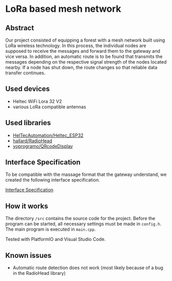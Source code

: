 # LoRa based mesh network

## Abstract

Our project consisted of equipping a forest with a mesh network built using LoRa wireless technology. In this process, the individual nodes are supposed to receive the messages and forward them to the gateway and vice versa. In addition, an automatic route is to be found that transmits the messages depending on the respective signal strength of the nodes located nearby. If a node has shut down, the route changes so that reliable data transfer continues.

## Used devices

- Heltec WiFi Lora 32 V2
- various LoRa compatible antennas

## Used libraries

- [HelTecAutomation/Heltec_ESP32](https://github.com/HelTecAutomation/Heltec_ESP32/tree/master)
- [hallard/RadioHead](https://github.com/hallard/RadioHead)
- [yoprogramo/QRcodeDisplay](https://github.com/yoprogramo/QRcodeDisplay)

## Interface Specification

To be compatible with the massage format that the gateway understand, we created the following interface specification.

[Interface Specification](doc/interface.md)

## How it works

The directory `/src` contains the source code for the project. Before the program can be started, all necessary settings must be made in `config.h`.
The main program is executed in `main.cpp`.

Tested with PlatformIO and Visual Studio Code.

## Known issues

- Automatic route detection does not work (most likely because of a bug in the RadioHead library)
